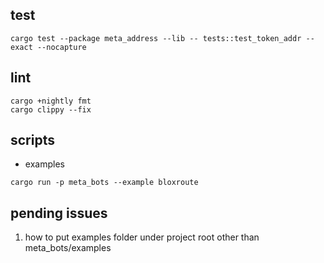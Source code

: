 

## test
```
cargo test --package meta_address --lib -- tests::test_token_addr --exact --nocapture
```

## lint
```
cargo +nightly fmt
cargo clippy --fix
```

## scripts
- examples
```
cargo run -p meta_bots --example bloxroute
```


## pending issues
1. how to put examples folder under project root other than meta_bots/examples
